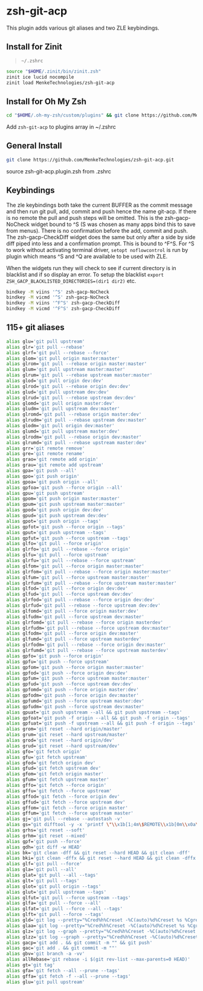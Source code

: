 # zsh-git-acp
This plugin adds various git aliases and two ZLE keybindings.

## Install for Zinit
> `~/.zshrc`
```sh
source "$HOME/.zinit/bin/zinit.zsh"
zinit ice lucid nocompile
zinit load MenkeTechnologies/zsh-git-acp
```

## Install for Oh My Zsh

```sh
cd "$HOME/.oh-my-zsh/custom/plugins" && git clone https://github.com/MenkeTechnologies/zsh-git-acp.git
```

Add `zsh-git-acp` to plugins array in ~/.zshrc

## General Install

```sh
git clone https://github.com/MenkeTechnologies/zsh-git-acp.git
```

source zsh-git-acp.plugin.zsh from .zshrc

## Keybindings
The zle keybindings both take the current BUFFER as the commit message and then run git pull, add, commit and push hence the name git-acp.
If there is no remote the pull and push steps will be omitted.
This is the zsh-gacp-NoCheck widget bound to ^S (S was chosen as many apps bind this to save from menus).  There is no confirmation before the add, commit and push.
The zsh-gacp-CheckDiff widget does the same but only after a side by side diff piped into less and a confirmation prompt.
This is bound to ^F^S.
For ^S to work without activating terminal driver, `setopt noflowcontrol` is run by plugin which means ^S and ^Q are available to be used with ZLE.

When the widgets run they will check to see if current directory is in blacklist and if so display an error.  To setup the blacklist `export ZSH_GACP_BLACKLISTED_DIRECTORIES=(dir1 dir2)` etc.

```sh
bindkey -M viins '^S' zsh-gacp-NoCheck
bindkey -M vicmd '^S' zsh-gacp-NoCheck
bindkey -M viins '^F^S' zsh-gacp-CheckDiff
bindkey -M vicmd '^F^S' zsh-gacp-CheckDiff
```

## 115+ git aliases

```sh
alias glu='git pull upstream'
alias glr='git pull --rebase'
alias glrf='git pull --rebase --force'
alias glom='git pull origin master:master'
alias glrom='git pull --rebase origin master:master'
alias glum='git pull upstream master:master'
alias glrum='git pull --rebase upstream master:master'
alias glod='git pull origin dev:dev'
alias glrod='git pull --rebase origin dev:dev'
alias glud='git pull upstream dev:dev'
alias glrud='git pull --rebase upstream dev:dev'
alias glomd='git pull origin master:dev'
alias gludm='git pull upstream dev:master'
alias glromd='git pull --rebase origin master:dev'
alias glrudm='git pull --rebase upstream dev:master'
alias glodm='git pull origin dev:master'
alias glumd='git pull upstream master:dev'
alias glrodm='git pull --rebase origin dev:master'
alias glrumd='git pull --rebase upstream master:dev'
alias grr='git remote remove'
alias gre='git remote rename'
alias grao='git remote add origin'
alias grau='git remote add upstream'
alias gpa='git push --all'
alias gpo='git push origin'
alias gpoa='git push origin --all'
alias gpfoa='git push --force origin --all'
alias gpu='git push upstream'
alias gpom='git push origin master:master'
alias gpum='git push upstream master:master'
alias gpod='git push origin dev:dev'
alias gpud='git push upstream dev:dev'
alias gpot='git push origin --tags'
alias gpfot='git push --force origin --tags'
alias gput='git push upstream --tags'
alias gpfut='git push --force upstream --tags'
alias glfo='git pull --force origin'
alias glrfo='git pull --rebase --force origin'
alias glfu='git pull --force upstream'
alias glrfu='git pull --rebase --force upstream'
alias glfom='git pull --force origin master:master'
alias glrfom='git pull --rebase --force origin master:master'
alias glfum='git pull --force upstream master:master'
alias glrfum='git pull --rebase --force upstream master:master'
alias glfod='git pull --force origin dev:dev'
alias glfud='git pull --force upstream dev:dev'
alias glrfod='git pull --rebase --force origin dev:dev'
alias glrfud='git pull --rebase --force upstream dev:dev'
alias glfomd='git pull --force origin master:dev'
alias glfudm='git pull --force upstream dev:master'
alias glrfomd='git pull --rebase --force origin masterdev'
alias glrfudm='git pull --rebase --force upstream dev:master'
alias glfodm='git pull --force origin dev:master'
alias glfumd='git pull --force upstream masterdev'
alias glrfodm='git pull --rebase --force origin dev:master'
alias glrfumd='git pull --rebase --force upstream masterdev'
alias gpfo='git push --force origin'
alias gpfu='git push --force upstream'
alias gpfom='git push --force origin master:master'
alias gpfod='git push --force origin dev:dev'
alias gpfum='git push --force upstream master:master'
alias gpfud='git push --force upstream dev:dev'
alias gpfomd='git push --force origin master:dev'
alias gpfodm='git push --force origin dev:master'
alias gpfumd='git push --force upstream master:dev'
alias gpfudm='git push --force upstream dev:master'
alias gpuat='git push upstream --all && git push upstream --tags'
alias gpfoat='git push -f origin --all && git push -f origin --tags'
alias gpfuat='git push -f upstream --all && git push -f origin --tags'
alias grom='git reset --hard origin/master'
alias grum='git reset --hard upstream/master'
alias grod='git reset --hard origin/dev'
alias grud='git reset --hard upstream/dev'
alias gfo='git fetch origin'
alias gfu='git fetch upstream'
alias gfod='git fetch origin dev'
alias gfud='git fetch upstream dev'
alias gfom='git fetch origin master'
alias gfum='git fetch upstream master'
alias gffo='git fetch --force origin'
alias gffu='git fetch --force upstream'
alias gffod='git fetch --force origin dev'
alias gffud='git fetch --force upstream dev'
alias gffom='git fetch --force origin master'
alias gffum='git fetch --force upstream master'
alias gj='git pull --rebase --autostash -v'
alias gs="git difftool -y -x 'printf \"\\x1b[1;4m\$REMOTE\\x1b[0m\\x0a\";sdiff --expand-tabs -w '\$COLUMNS "
alias grhs='git reset --soft'
alias grhm='git reset --mixed'
alias gpf='git push --force'
alias gdh='git diff -w HEAD'
alias bk='git clean -dff && git reset --hard HEAD && git clean -dff'
alias bki='git clean -dffx && git reset --hard HEAD && git clean -dffx'
alias glf='git pull --force'
alias gla='git pull --all'
alias glat='git pull --all --tags'
alias glt='git pull --tags'
alias glot='git pull origin --tags'
alias glut='git pull upstream --tags'
alias glfut='git pull --force upstream --tags'
alias glfa='git pull --force --all'
alias glfat='git pull --force --all --tags'
alias glft='git pull --force --tags'
alias gld='git log --pretty="%Cred%h%Creset -%C(auto)%d%Creset %s %Cgreen(%cr) %C(bold blue)<%an>%Creset" --stat -p '
alias glaa='git log --pretty="%Cred%h%Creset -%C(auto)%d%Creset %s %Cgreen(%cr) %C(bold blue)<%an>%Creset" --stat -p --all'
alias glz='git log --graph --pretty="%Cred%h%Creset -%C(auto)%d%Creset %s %Cgreen(%cr) %C(bold blue)<%an>%Creset" --stat -p'
alias glzz='git log --graph --pretty="%Cred%h%Creset -%C(auto)%d%Creset %s %Cgreen(%cr) %C(bold blue)<%an>%Creset" --stat -p --all'
alias gacp='git add . && git commit -m "" && git push'
alias gac='git add . && git commit -m ""'
alias gbv='git branch -a -vv'
alias allRebase='git rebase -i $(git rev-list --max-parents=0 HEAD)'
alias gt='git tag'
alias gfa='git fetch --all --prune --tags'
alias gffa='git fetch -f --all --prune --tags'
alias glu='git pull upstream'
```

